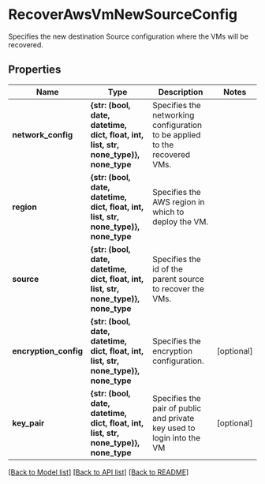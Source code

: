 # RecoverAwsVmNewSourceConfig

Specifies the new destination Source configuration where the VMs will be recovered.

## Properties
Name | Type | Description | Notes
------------ | ------------- | ------------- | -------------
**network_config** | **{str: (bool, date, datetime, dict, float, int, list, str, none_type)}, none_type** | Specifies the networking configuration to be applied to the recovered VMs. | 
**region** | **{str: (bool, date, datetime, dict, float, int, list, str, none_type)}, none_type** | Specifies the AWS region in which to deploy the VM. | 
**source** | **{str: (bool, date, datetime, dict, float, int, list, str, none_type)}, none_type** | Specifies the id of the parent source to recover the VMs. | 
**encryption_config** | **{str: (bool, date, datetime, dict, float, int, list, str, none_type)}, none_type** | Specifies the encryption configuration. | [optional] 
**key_pair** | **{str: (bool, date, datetime, dict, float, int, list, str, none_type)}, none_type** | Specifies the pair of public and private key used to login into the VM | [optional] 

[[Back to Model list]](../README.md#documentation-for-models) [[Back to API list]](../README.md#documentation-for-api-endpoints) [[Back to README]](../README.md)


